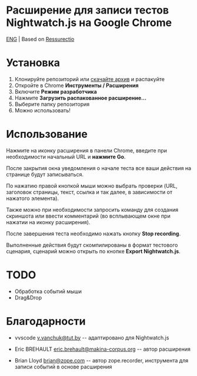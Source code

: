 Расширение для записи тестов Nightwatch.js на Google Chrome
===========

[ENG](README.md) | Based on [Ressurectio](https://github.com/ebrehault/resurrectio.git)

Установка
============

1. Клонируйте репозиторий или [скачайте архив](https://github.com/JyotiShir/nightwatchjs-test-recorder/archive/master.zip) и распакуйте
1. Откройте в Chrome **Инструменты / Расширения**
1. Включите **Режим разработчика**
1. Нажмите **Загрузить распакованное расширение...**
1. Выберите папку репозитория
1. Можно использовать!

Использование
=====

Нажмите на иконку расширения в панели Chrome, введите при необходимости начальный URL и **нажмите Go**.

После закрытия окна уведомления о начале теста все ваши действия на странице будут записываться.

По нажатию правой кнопкой мыши можно выбрать проверки (URL, заголовок страницы, текст, ссылка и так далее, в зависимости от нажатого элемента). 

Также можно при необходимости запросить команду для создания скриншота или ввести комментарий (во всплывающем окне при нажатии на иконку расширения).

После завершения теста необходимо нажать кнопку **Stop recording**. 

Выполненные действия будут скомпилированы в формат тестового сценария, сценарий можно открыть по кнопке **Export Nightwatch.js**.

TODO
===============

* Обработка событий мыши
* Drag&Drop

Благодарности
=======

* vvscode <v.vanchuk@tut.by> -- адаптировано для Nightwatch.js  

* Eric BREHAULT <eric.brehault@makina-corpus.org> -- автор расширения

* Brian Lloyd <brian@zope.com> -- автор zope.recorder, инструмента для записи событий в основе расширения
